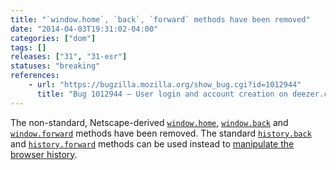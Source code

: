 ```yaml
---
title: "`window.home`, `back`, `forward` methods have been removed"
date: "2014-04-03T19:31:02-04:00"
categories: ["dom"]
tags: []
releases: ["31", "31-esr"]
statuses: "breaking"
references:
    - url: "https://bugzilla.mozilla.org/show_bug.cgi?id=1012944"
      title: "Bug 1012944 – User login and account creation on deezer.com broken since Firefox 30.0b1, say home.display is not a function"
---
```

The non-standard, Netscape-derived [`window.home`](https://developer.mozilla.org/docs/Web/API/window/home), [`window.back`](https://developer.mozilla.org/docs/Web/API/window/back) and [`window.forward`](https://developer.mozilla.org/docs/Web/API/window/forward) methods have been removed. The standard [`history.back`](https://developer.mozilla.org/docs/Web/API/history/back) and [`history.forward`](https://developer.mozilla.org/docs/Web/API/history/forward) methods can be used instead to [manipulate the browser history](https://developer.mozilla.org/docs/Web/Guide/API/DOM/Manipulating_the_browser_history).
